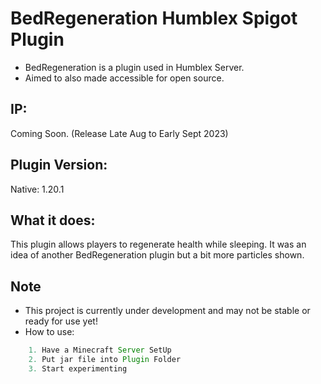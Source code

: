 # BedRegeneration Humblex Spigot Plugin
 - BedRegeneration is a plugin used in Humblex Server. 
 - Aimed to also made accessible for open source.

## IP:
Coming Soon. (Release Late Aug to Early Sept 2023)

## Plugin Version:
Native: 1.20.1

## What it does:
This plugin allows players to regenerate health while sleeping. It was an idea of another BedRegeneration plugin but a bit more particles shown.

## Note
- This project is currently under development and may not be stable or ready for use yet!
- How to use:
```js
    1. Have a Minecraft Server SetUp
    2. Put jar file into Plugin Folder
    3. Start experimenting
```